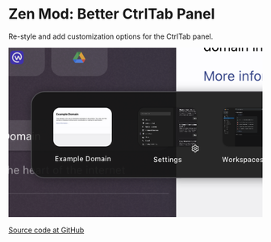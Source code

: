 # Zen Mod: Better CtrlTab Panel

Re-style and add customization options for the CtrlTab panel.

![screenshot](./better-ctrltab-panel.png)

[Source code at GitHub](https://github.com/psu/zen-mods)
